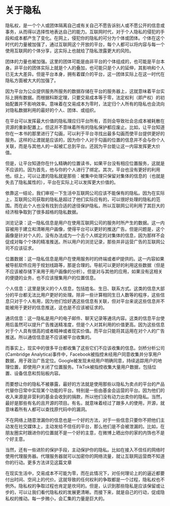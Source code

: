 # 关于隐私
隐私权，是一个个人或团体隔离自己或有关自己不愿告诉别人或不愿公开的信息或事务，从而得以选择性地表达自己的能力。互联网时代，对于个人隐私的侵犯的手段和成本都产生了变化。在网上，侵犯你的隐私的可分为个体或团体。个体在这个时代的力量被加强了，通过互联网这个开放的平台，每个人都可以将内容与每一个使用互联网的个体分享，这实际上也就给了隐私泄露更大的风险。

团体的力量也被加强。这里的团体可能是由非平台的个体组成的，也可能是平台本身。非平台的团体实际上就是个人的叠加，也可能只是个人的延伸，其影响和个人已无太大差异。但是平台本身，拥有着媒介的平台，这一团体实际上在这一时代在隐私方面被大大的加强了。

因为平台为公众提供服务所服务的数据存储在平台的服务器上，这就意味着平台实际上拥有数据。而根据科斯定理，只要交易成本等于零，法定权利（即产权）的初始配置并不影响效率。意味着在交易成本为零时，法定归个人所有的隐私也会流向对隐私数据利用的最好的个人、团体、或组织。

在平台可以发挥最大价值的隐私理应归平台所有，否则会导致社会总成本被耗散在资源的重新配置上。但这并不意味着所有的隐私保护都应废止。比如，让平台知道你在一本书的那里进行了勾画，可以利于平台寻找出最多勾画而使平台提供更好的服务。这样的让渡就是应该的，因为你个人对于勾画的位置的信息并不会与你个人关联，而是与其他人的一起被汇总到平台。还因为平台能让这一内容发挥更大价值。

但是，让平台知道你在什么精确的位置读书，如果平台没有相应位置服务，这就是不应该的。因为首先，他与你的个人进行了绑定。其次，平台也没有更好的利用他。综上，可以让渡的隐私就是那些：被集中处理只保留对集体的信息的（也就是失去了隐私属性的），平台在实际上可以发挥更大价值的。

依靠这一结论，我们审视一下生活中互联网公司应该不能保有的隐私。因为在实际上，互联网公司获取的隐私是超过了他们实际应有的，可以很好处理的隐私的范围。而在此个人也没有找到合适的途径保护隐私，所以互联网公司利用了其巨大的经济租争取到了很多超格的隐私数据。

浏览记录：这一隐私信息是用户在使用互联网公司的服务时所产生的数据。这一内容被用于建立和清晰用户画像，使得平台可以更好的推送广告。但是问题是，这个画像是针对个人的，没有办法成为一个去个人绑定的对集体的信息，因为那样不会促成对每个个体的精准推送。所以用户的浏览记录，那些并非运营广告的互联网公司不应该征求。

位置数据：这一隐私信息是用户在使用服务时的终端或者IP提供的。这一内容如果被导航软件应用于规划线路等，那是合理的。导航可以更好的利用这些数据（但是不应该被存储下来用于用户画像的分析）。但是对与其他的应用，如果没有这相关的便捷的业务，也不应该搜集用户的位置信息。

个人信息：这里是狭义的个人信息，包括姓名、生日、联系方式。这类的信息大部分的平台都无法比用户更好的处理。除非一些计算相同生日人数等的程序，这些信息只对于个人有用，因为他们恰好遇这些信息有关联，但对平台来说这些信息并不能被用于更好的信息推送，这也是不应该被征求的。

通讯信息：这一隐私是用户的电子邮件、聊天记录等通讯内容。这类的信息平台使用后虽然可以提升广告推送精准度，但是个人对其利用的价值更高。因为这些信息对于个人具有很高的或者精神或者现实价值。而平台只能将其运用在对个人的广告推送。所以通信信息是不应该被平台收集的。

而事实上，现实中的很多平台都收集了这些它们不应该收集的信息。剑桥分析公司(Cambridge Analytica)事件中，Facebook被指控未经用户同意收集并分享用户数据，用于政治广告定位。Google被发现未经用户明确同意，持续追踪用户的地理位置，即使用户关闭了位置服务。TikTok被指控收集大量用户数据，包括位置、设备信息和剪贴板内容。

而要想让你的隐私不被暴露，最好的方法就是使用那些以隐私为卖点的平台的产品代替你日常中实现某个功能的平台。特别是一些由基金会运营的平台。因为他们的收入来源是非营利的基金会收到的捐款，所以他们没有动力出卖你的隐私。当然，最好是那些有名的且开源的项目。有名，就意味着经过了跟多人的使用，开源，就意味着所有人都可以查找原代码中的漏洞。

不在网络上随意泄漏你的信息也是一个好的方法，对于一些信息只要你不把他们主动发在社交媒体上，主动发给不信任的平台，那么他们是不会被泄漏的。比如，在朋友圈实时跟进你的位置就不是一个好的主意，在微博上晒出你的家的内饰也不是个好主意。

当然，还有一些进阶的保护手段，主动保护你的隐私。比如在接入不信任的网络时使用代理服务器。代理服务器就可以加密你的网络流量，就让互联网运营商不知道你的行动。更多方法详见这篇文章

在现实生活中，交易成本不可能为零，而在此情况下，对任何理论上的的逼近都要付出时间、空间上的代价。这就导致的任何权利的争取都是一个过程，隐私权也不例外。隐私权的争取过程也肯定是坎坷的。但是，认识到那些隐私是应该保留或让步的，可以让我们看代隐私权的发展更清晰。而接下来，就是自己的行动，促成隐私权的推动。每一步微小，会汇集的力量是巨大的。

        
